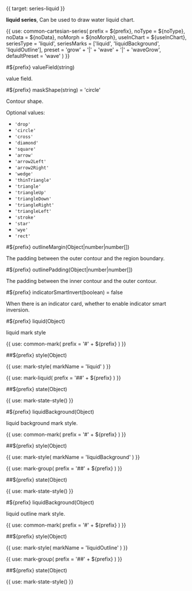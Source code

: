 {{ target: series-liquid }}

<!-- ILiquidSeriesSpec -->

**liquid series**, Can be used to draw water liquid chart.

{{ use: common-cartesian-series(
  prefix = ${prefix},
  noType = ${noType},
  noData = ${noData},
  noMorph = ${noMorph},
  useInChart = ${useInChart},
  seriesType = 'liquid',
  seriesMarks = ['liquid', 'liquidBackground', 'liquidOutline'],
  preset = 'grow' + '|' + 'wave' + '|' + 'waveGrow',
  defaultPreset = 'wave'
) }}

#${prefix} valueField(string)

value field.

#${prefix} maskShape(string) = 'circle'

Contour shape.

Optional values:
- `'drop'`
- `'circle'`
- `'cross'`
- `'diamond'`
- `'square'`
- `'arrow'`
- `'arrow2Left'`
- `'arrow2Right'`
- `'wedge'`
- `'thinTriangle'`
- `'triangle'`
- `'triangleUp'`
- `'triangleDown'`
- `'triangleRight'`
- `'triangleLeft'`
- `'stroke'`
- `'star'`
- `'wye'`
- `'rect'`

#${prefix} outlineMargin(Object|number|number[])

The padding between the outer contour and the region boundary.

#${prefix} outlinePadding(Object|number|number[])

The padding between the inner contour and the outer contour.

#${prefix} indicatorSmartInvert(boolean) = false

When there is an indicator card, whether to enable indicator smart inversion.

#${prefix} liquid(Object)

liquid mark style

{{ use: common-mark(
  prefix = '#' + ${prefix}
) }}

##${prefix} style(Object)

{{ use: mark-style(
  markName = 'liquid'
) }}

{{ use: mark-liquid(
  prefix = '##' + ${prefix}
) }}

##${prefix} state(Object)

{{ use: mark-state-style() }}

#${prefix} liquidBackground(Object)

liquid background mark style.

{{ use: common-mark(
  prefix = '#' + ${prefix}
) }}

##${prefix} style(Object)

{{ use: mark-style(
  markName = 'liquidBackground'
) }}

{{ use: mark-group(
  prefix = '##' + ${prefix}
) }}

##${prefix} state(Object)

{{ use: mark-state-style() }}

#${prefix} liquidBackground(Object)

liquid outline mark style.

{{ use: common-mark(
  prefix = '#' + ${prefix}
) }}

##${prefix} style(Object)

{{ use: mark-style(
  markName = 'liquidOutline'
) }}

{{ use: mark-group(
  prefix = '##' + ${prefix}
) }}

##${prefix} state(Object)

{{ use: mark-state-style() }}

